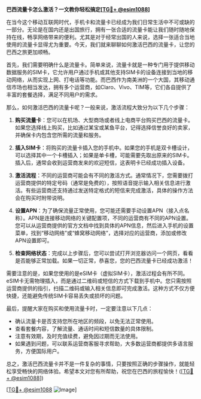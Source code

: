**巴西流量卡怎么激活？一文教你轻松搞定[[TG💪+ @esim1088](https://t.me/s/esim1088)]**

在当今这个移动互联网时代，手机卡和流量卡已经成为我们日常生活中不可或缺的一部分。无论是在国内还是出国旅行，拥有一张合适的流量卡能让我们随时随地保持在线，畅享网络带来的便利。尤其是对于经常出国的人来说，选择一张适合当地使用的流量卡显得尤为重要。今天，我们就来聊聊如何激活巴西的流量卡，让您的巴西之旅更加顺畅。

首先，我们需要明确什么是流量卡。简单来说，流量卡就是一种专门用于提供移动数据服务的SIM卡，它允许用户通过手机或其他支持SIM卡的设备连接到当地的移动网络，从而实现上网、打电话等功能。而巴西作为南美洲的一个大国，其移动通信市场也相当发达，拥有多个运营商，如Claro、Vivo、TIM等，它们各自提供了丰富的套餐选择，满足不同用户的需求。

那么，如何激活巴西的流量卡呢？一般来说，激活流程大致分为以下几个步骤：

1. **购买流量卡**：您可以在机场、大型商场或者线上电商平台购买巴西的流量卡。如果您选择线上购买，比如通过某宝或某鱼平台，记得选择信誉良好的卖家，并确保卡内包含您所需的流量和服务。

2. **插入SIM卡**：将购买的流量卡插入您的手机中。如果您的手机是双卡槽设计，可以选择其中一个卡槽插入；如果是单卡槽，可能需要先取出原来的SIM卡。插入后，通常会收到运营商发来的欢迎短信，这表明卡已经成功插入设备。

3. **激活流程**：不同的运营商可能会有不同的激活方式。通常情况下，您需要拨打运营商提供的特定号码（通常是免费的），按照语音提示输入相关信息进行激活。有些运营商还支持通过发送特定格式的短信来完成激活，具体的操作方法会在购买时附带说明。

4. **设置APN**：为了确保流量正常使用，您可能还需要手动设置APN（接入点名称）。APN是连接移动网络的关键配置项，不同的运营商有不同的APN设置。您可以从运营商提供的官方文档中找到具体的APN信息，然后进入手机的设置菜单，找到“移动网络”或“蜂窝移动网络”，选择对应的运营商，添加或修改APN设置即可。

5. **检查网络状态**：完成以上步骤后，您可以尝试打开浏览器访问一个网页，看看是否能够正常加载。如果一切正常，恭喜您，您的巴西流量卡已经成功激活！

需要注意的是，如果您使用的是eSIM卡（虚拟SIM卡），激活过程会有所不同。eSIM卡无需物理插入，而是通过二维码或短信的方式下载到手机中。您只需按照运营商提供的指引，扫描二维码或输入相关信息即可完成激活。这种方式不仅方便快捷，还能避免传统SIM卡容易丢失或损坏的问题。

最后，提醒大家在购买和使用流量卡时，一定要注意以下几点：

- 确认流量卡是否支持您所在地区的频段，以免无法正常使用。
- 查看套餐内容，了解流量、通话时间和短信数量的具体限制。
- 注意有效期，及时充值续费，避免因过期而无法使用。
- 如果遇到问题，可以联系运营商客服寻求帮助，大多数运营商都提供多语言服务，方便国际用户。

总之，激活巴西流量卡并不是一件复杂的事情，只要按照正确的步骤操作，就能轻松享受畅快的网络体验。希望本文对您有所帮助，祝您在巴西的旅程愉快！([[TG💪+ @esim1088](https://t.me/s/esim1088)])

[[TG💪+ @esim1088](https://t.me/s/esim1088) ![Image](https://i.postimg.cc/4NQfJmqS/Snipaste-2025-05-13-00-14-12.png)]